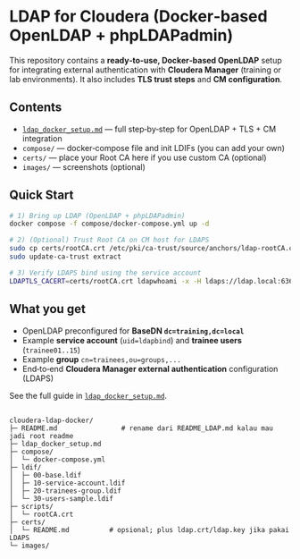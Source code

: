 # LDAP for Cloudera (Docker‑based OpenLDAP + phpLDAPadmin)

This repository contains a **ready‑to‑use, Docker‑based OpenLDAP** setup for integrating external authentication with **Cloudera Manager** (training or lab environments). It also includes **TLS trust steps** and **CM configuration**.

## Contents
- [`ldap_docker_setup.md`](ldap_docker_setup.md) — full step‑by‑step for OpenLDAP + TLS + CM integration
- `compose/` — docker‑compose file and init LDIFs (you can add your own)
- `certs/` — place your Root CA here if you use custom CA (optional)
- `images/` — screenshots (optional)

## Quick Start
```bash
# 1) Bring up LDAP (OpenLDAP + phpLDAPadmin)
docker compose -f compose/docker-compose.yml up -d

# 2) (Optional) Trust Root CA on CM host for LDAPS
sudo cp certs/rootCA.crt /etc/pki/ca-trust/source/anchors/ldap-rootCA.crt
sudo update-ca-trust extract

# 3) Verify LDAPS bind using the service account
LDAPTLS_CACERT=certs/rootCA.crt ldapwhoami -x -H ldaps://ldap.local:636   -D "uid=ldapbind,ou=service,dc=training,dc=local" -w "(password)"
```

## What you get
- OpenLDAP preconfigured for **BaseDN `dc=training,dc=local`**
- Example **service account** (`uid=ldapbind`) and **trainee users** (`trainee01..15`)
- Example **group** `cn=trainees,ou=groups,...`
- End‑to‑end **Cloudera Manager external authentication** configuration (LDAPS)

See the full guide in [`ldap_docker_setup.md`](ldap_docker_setup.md).

## 
```text
cloudera-ldap-docker/
├─ README.md                # rename dari README_LDAP.md kalau mau jadi root readme
├─ ldap_docker_setup.md
├─ compose/
│  └─ docker-compose.yml
├─ ldif/
│  ├─ 00-base.ldif
│  ├─ 10-service-account.ldif
│  ├─ 20-trainees-group.ldif
│  └─ 30-users-sample.ldif
├─ scripts/
│  └─ rootCA.crt   
├─ certs/
│  └─ README.md          # opsional; plus ldap.crt/ldap.key jika pakai LDAPS
└─ images/
```
